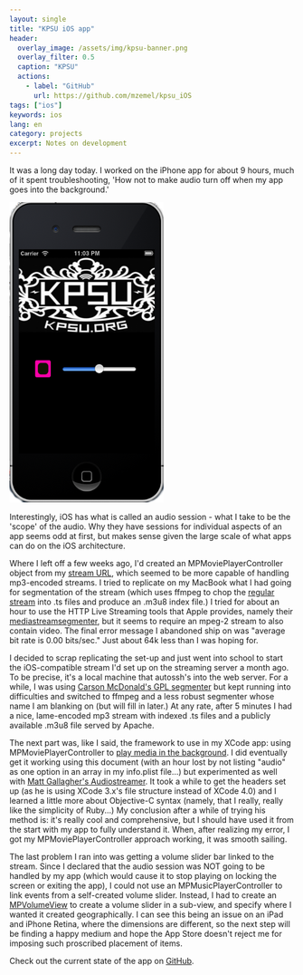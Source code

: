 ```yaml
---
layout: single
title: "KPSU iOS app"
header:
  overlay_image: /assets/img/kpsu-banner.png
  overlay_filter: 0.5
  caption: "KPSU"
  actions:
    - label: "GitHub"
      url: https://github.com/mzemel/kpsu_iOS
tags: ["ios"]
keywords: ios
lang: en
category: projects
excerpt: Notes on development
---
```


It was a long day today.  I worked on the iPhone app for about 9 hours, much of it spent troubleshooting, 'How not to make audio turn off when my app goes into the background.'

<img src="assets/img/kpsu_app.png" />

Interestingly, iOS has what is called an audio session - what I take to be the 'scope' of the audio.  Why they have sessions for individual aspects of an app seems odd at first, but makes sense given the large scale of what apps can do on the iOS architecture.

Where I left off a few weeks ago, I'd created an MPMoviePlayerController object from my [stream URL](http://stream.kpsu.org:1138/ios/ts/listen.m3u8), which seemed to be more capable of handling mp3-encoded streams.  I tried to replicate on my MacBook what I had going for segmentation of the stream (which uses ffmpeg to chop the [regular stream](http://stream.kpsu.org:8080/listen) into .ts files and produce an .m3u8 index file.)  I tried for about an hour to use the HTTP Live Streaming tools that Apple provides, namely their [mediastreamsegmenter](http://developer.apple.com/library/mac/#documentation/Darwin/Reference/Manpages/10.6/man1/mediastreamsegmenter.1.html), but it seems to require an mpeg-2 stream to also contain video.  The final error message I abandoned ship on was "average bit rate is 0.00 bits/sec."  Just about 64k less than I was hoping for.

I decided to scrap replicating the set-up and just went into school to start the iOS-compatible stream I'd set up on the streaming server a month ago.  To be precise, it's a local machine that autossh's into the web server.  For a while, I was using [Carson McDonald's GPL segmenter](https://github.com/carsonmcdonald/HTTP-Live-Video-Stream-Segmenter-and-Distributor) but kept running into difficulties and switched to ffmpeg and a less robust segmenter whose name I am blanking on (but will fill in later.)  At any rate, after 5 minutes I had a nice, lame-encoded mp3 stream with indexed .ts files and a publicly available .m3u8 file served by Apache.

The next part was, like I said, the framework to use in my XCode app: using MPMoviePlayerController to [play media in the background](http://developer.apple.com/library/ios/#qa/qa1668/_index.html).  I did eventually get it working using this document (with an hour lost by not listing "audio" as one option in an array in my info.plist file...) but experimented as well with [Matt Gallagher's Audiostreamer](https://github.com/mattgallagher/AudioStreamer).  It took a while to get the headers set up (as he is using XCode 3.x's file structure instead of XCode 4.0) and I learned a little more about Objective-C syntax (namely, that I really, really like the simplicity of Ruby...)  My conclusion after a while of trying his method is: it's really cool and comprehensive, but I should have used it from the start with my app to fully understand it.  When, after realizing my error, I got my MPMoviePlayerController approach working, it was smooth sailing.

The last problem I ran into was getting a volume slider bar linked to the stream.  Since I declared that the audio session was NOT going to be handled by my app (which would cause it to stop playing on locking the screen or exiting the app), I could not use an MPMusicPlayerController to link events from a self-created volume slider.  Instead, I had to create an [MPVolumeView](http://developer.apple.com/library/ios/#documentation/mediaplayer/reference/MPVolumeView_Class/Reference/Reference.html) to create a volume slider in a sub-view, and specify where I wanted it created geographically.  I can see this being an issue on an iPad and iPhone Retina, where the dimensions are different, so the next step will be finding a happy medium and hope the App Store doesn't reject me for imposing such proscribed placement of items.

Check out the current state of the app on [GitHub](https://github.com/mzemel/kpsu_iOS).
